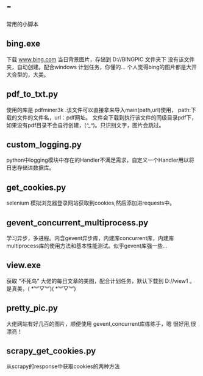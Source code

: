 # -
常用的小脚本

## bing.exe
 下载 www.bing.com 当日背景图片，存储到 D://BINGPIC 文件夹下 没有该文件夹，自动创建。配合windows 计划任务，你懂的... 个人觉得bing的图片都是大开大合型的，大美。

## pdf_to_txt.py
  使用的库是 pdfminer3k .该文件可以直接拿来导入main(path,url)使用， path:下载的文件的文件名，url：pdf网址。  文件会下载到执行该文件的同级目录pdf下，如果没有pdf目录不会自行创建，(*^_^*)。只识别文字，图片会跳过。
  
## custom_logging.py
  python中logging模块中存在的Handler不满足需求，自定义一个Handler用以将日志存储进数据库。
  
## get_cookies.py
  selenium 模拟浏览器登录网站获取到cookies,然后添加进requests中。

## gevent_concurrent_multiprocess.py
  学习异步，多进程。内含gevent异步库，内建库concurrent库，内建库multiprocess库的使用方法和基本性能测试。似乎gevent库强一些...
  
## view.exe
   获取 “不死鸟” 大佬的每日文章的美图，配合计划任务，默认下载到 D://view1 。是真美，( *︾▽︾)( *︾▽︾)

## pretty_pic.py
  大佬网站有好几百的图片，顺便使用 gevent,concurrent库练练手，嗯 很好用,很漂亮！

## scrapy_get_cookies.py
   从scrapy的response中获取cookies的两种方法